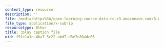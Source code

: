 ```yaml
---
content_type: resource
description: ''
file: /media/https%3A/open-learning-course-data-rc.s3.amazonaws.com/8-851-effective-field-theory-spring-2013/f51e1a1e4ba75c22abd7d3e7e804dc05_KwtuwXp16cY.vtt
file_type: application/x-subrip
resourcetype: Other
title: 3play caption file
uid: f51e1a1e-4ba7-5c22-abd7-d3e7e804dc05
---
```

